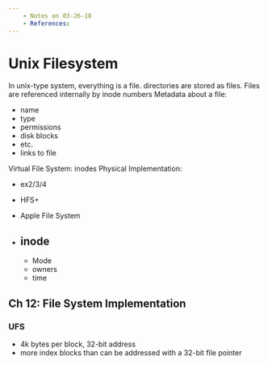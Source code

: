 ```yaml
---
    - Notes on 03-26-18
    - References:
---
```


# Unix Filesystem

In unix-type system, everything is a file. directories are stored as files. Files are referenced internally by inode numbers
Metadata about a file:

* name
* type
* permissions
* disk blocks
* etc.
* links to file

Virtual File System: inodes
Physical Implementation:

* ex2/3/4
* HFS+
* Apple File System

* ## inode
  * Mode
  * owners
  * time

## Ch 12: File System Implementation

### UFS

* 4k bytes per block, 32-bit address
* more index blocks than can be addressed with a 32-bit file pointer
